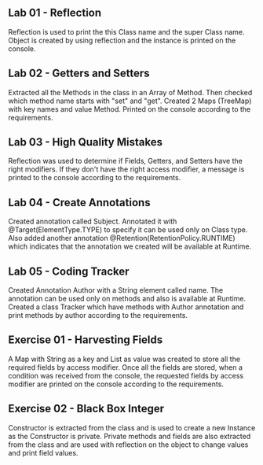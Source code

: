 Lab 01 - Reflection
-

Reflection is used to print the this Class name and the super Class name. Object is created by using reflection and the 
instance is printed on the console.

Lab 02 - Getters and Setters
-

Extracted all the Methods in the class in an Array of Method. Then checked which method name starts with "set" and "get". 
Created 2 Maps (TreeMap) with key names and value Method. Printed on the console according to the requirements. 

Lab 03 - High Quality Mistakes
-

Reflection was used to determine if Fields, Getters, and Setters have the right modifiers. If they don't 
have the right access modifier, a message is printed to the console according to the requirements. 

Lab 04 - Create Annotations
-

Created annotation called Subject. Annotated it with @Target(ElementType.TYPE) to specify it can be used only on Class type. 
Also added another annotation @Retention(RetentionPolicy.RUNTIME) which indicates that the annotation we created will be 
available at Runtime. 

Lab 05 - Coding Tracker
-

Created Annotation Author with a String element called name. The annotation can be used only on methods and also is available 
at Runtime. Created a class Tracker which have methods with Author annotation and print methods by author according to the 
requirements. 

Exercise 01 - Harvesting Fields
-

A Map with String as a key and List<Field> as value was created to store all the required fields by access modifier. Once 
all the fields are stored, when a condition was received from the console, the requested fields by access modifier are 
printed on the console according to the requirements. 

Exercise 02 - Black Box Integer 
-

Constructor is extracted from the class and is used to create a new Instance as the Constructor is private. Private methods 
and fields are also extracted from the class and are used with reflection on the object to change values and print field values.
